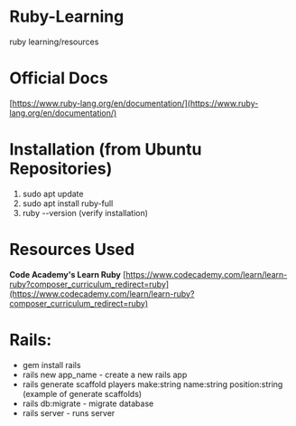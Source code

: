 # Ruby-Learning

ruby learning/resources

# Official Docs

[https://www.ruby-lang.org/en/documentation/](https://www.ruby-lang.org/en/documentation/)

# Installation (from Ubuntu Repositories)

1. sudo apt update
2. sudo apt install ruby-full
3. ruby --version (verify installation)

# Resources Used

**Code Academy's Learn Ruby**
[https://www.codecademy.com/learn/learn-ruby?composer_curriculum_redirect=ruby](https://www.codecademy.com/learn/learn-ruby?composer_curriculum_redirect=ruby)

# Rails:

- gem install rails
- rails new app_name - create a new rails app
- rails generate scaffold players make:string name:string position:string (example of generate scaffolds)
- rails db:migrate - migrate database
- rails server - runs server
